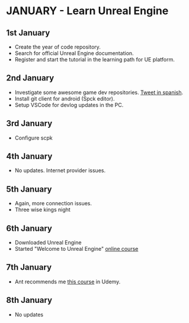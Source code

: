 # JANUARY - Learn Unreal Engine

## 1st January

- Create the year of code repository.
- Search for official Unreal Engine documentation.
- Register and start the tutorial in the learning path for UE platform.

## 2nd January

- Investigate some awesome game dev repositories. [Tweet in spanish](https://twitter.com/adrianensisDev/status/1477683945139548162?t=GVFv37yMv_jbQWVa7sbhOw&s=08).
- Install git client for android (Spck editor).
- Setup VSCode for devlog updates in the PC.


## 3rd January

- Configure scpk


## 4th January

- No updates. Internet provider issues.

## 5th January

- Again, more connection issues.
- Three wise kings night

## 6th January

- Downloaded Unreal Engine
- Started "Welcome to Unreal Engine" [online course](https://learn.unrealengine.com/home/LearningPath/119021?r=False&ts=637770584905551165)

## 7th January

- Ant recommends me [this course](https://www.udemy.com/course/desarrollo-de-juegos-con-unreal-engine-4-de-0-a-profesional/) in Udemy.


## 8th January

- No updates